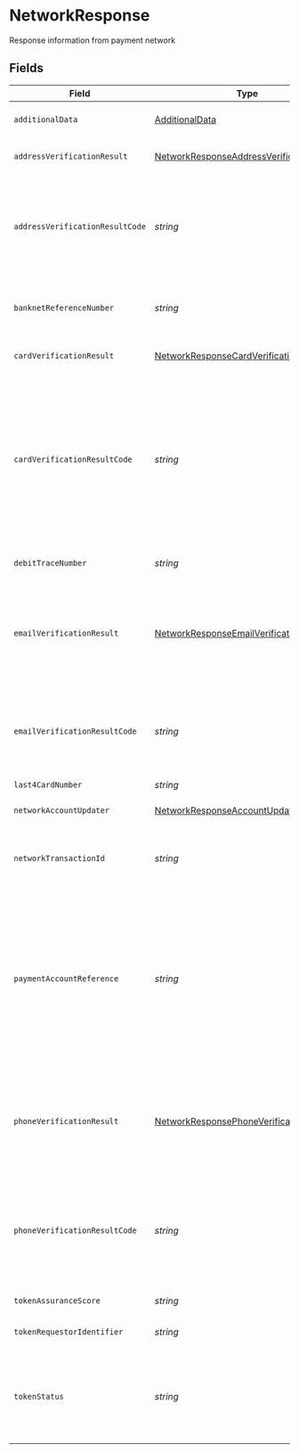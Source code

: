 # NetworkResponse

Response information from payment network


## Fields

| Field                                                                                                                                                                                                                                                                                                                                                                      | Type                                                                                                                                                                                                                                                                                                                                                                       | Required                                                                                                                                                                                                                                                                                                                                                                   | Description                                                                                                                                                                                                                                                                                                                                                                | Example                                                                                                                                                                                                                                                                                                                                                                    |
| -------------------------------------------------------------------------------------------------------------------------------------------------------------------------------------------------------------------------------------------------------------------------------------------------------------------------------------------------------------------------- | -------------------------------------------------------------------------------------------------------------------------------------------------------------------------------------------------------------------------------------------------------------------------------------------------------------------------------------------------------------------------- | -------------------------------------------------------------------------------------------------------------------------------------------------------------------------------------------------------------------------------------------------------------------------------------------------------------------------------------------------------------------------- | -------------------------------------------------------------------------------------------------------------------------------------------------------------------------------------------------------------------------------------------------------------------------------------------------------------------------------------------------------------------------- | -------------------------------------------------------------------------------------------------------------------------------------------------------------------------------------------------------------------------------------------------------------------------------------------------------------------------------------------------------------------------- |
| `additionalData`                                                                                                                                                                                                                                                                                                                                                           | [AdditionalData](../../models/shared/additionaldata.md)                                                                                                                                                                                                                                                                                                                    | :heavy_minus_sign:                                                                                                                                                                                                                                                                                                                                                         | Addition information receives from payment network.                                                                                                                                                                                                                                                                                                                        |                                                                                                                                                                                                                                                                                                                                                                            |
| `addressVerificationResult`                                                                                                                                                                                                                                                                                                                                                | [NetworkResponseAddressVerificationResult](../../models/shared/networkresponseaddressverificationresult.md)                                                                                                                                                                                                                                                                | :heavy_minus_sign:                                                                                                                                                                                                                                                                                                                                                         | Indicates if address provided matches the billing address                                                                                                                                                                                                                                                                                                                  |                                                                                                                                                                                                                                                                                                                                                                            |
| `addressVerificationResultCode`                                                                                                                                                                                                                                                                                                                                            | *string*                                                                                                                                                                                                                                                                                                                                                                   | :heavy_minus_sign:                                                                                                                                                                                                                                                                                                                                                         | Codifies authentication of the address related to the payment card account at the transaction location during the authorization phase of a payment transaction(e.g. Z = zip code match, A = address match).                                                                                                                                                                |                                                                                                                                                                                                                                                                                                                                                                            |
| `banknetReferenceNumber`                                                                                                                                                                                                                                                                                                                                                   | *string*                                                                                                                                                                                                                                                                                                                                                                   | :heavy_minus_sign:                                                                                                                                                                                                                                                                                                                                                         | Identifies the number assigned by MasterCard to each authorization message between a card acceptor and an issuer.                                                                                                                                                                                                                                                          |                                                                                                                                                                                                                                                                                                                                                                            |
| `cardVerificationResult`                                                                                                                                                                                                                                                                                                                                                   | [NetworkResponseCardVerificationResult](../../models/shared/networkresponsecardverificationresult.md)                                                                                                                                                                                                                                                                      | :heavy_minus_sign:                                                                                                                                                                                                                                                                                                                                                         | Indicates if the card verification values (CVV/CV2) matches                                                                                                                                                                                                                                                                                                                |                                                                                                                                                                                                                                                                                                                                                                            |
| `cardVerificationResultCode`                                                                                                                                                                                                                                                                                                                                               | *string*                                                                                                                                                                                                                                                                                                                                                                   | :heavy_minus_sign:                                                                                                                                                                                                                                                                                                                                                         | Codifies the results of the cardholder authentication match test within the processor.  Authentication test is based on whether the MasterCard Card Verification Character (CVC) or the Visa Card Verification Value (CVV) presented with the transaction matches what the Firm has on file for the card account (e.g., M = CVV2 matched, N = CVV2 did not match).         |                                                                                                                                                                                                                                                                                                                                                                            |
| `debitTraceNumber`                                                                                                                                                                                                                                                                                                                                                         | *string*                                                                                                                                                                                                                                                                                                                                                                   | :heavy_minus_sign:                                                                                                                                                                                                                                                                                                                                                         | Identifies a reference number generated at transaction time.                                                                                                                                                                                                                                                                                                               |                                                                                                                                                                                                                                                                                                                                                                            |
| `emailVerificationResult`                                                                                                                                                                                                                                                                                                                                                  | [NetworkResponseEmailVerificationResult](../../models/shared/networkresponseemailverificationresult.md)                                                                                                                                                                                                                                                                    | :heavy_minus_sign:                                                                                                                                                                                                                                                                                                                                                         | Provides the textual detail information of the issuer's authorization response code to a merchant when verifying the cardholder's email address to help authenticate transactions and prevent fraud. This is Amex only field.                                                                                                                                              |                                                                                                                                                                                                                                                                                                                                                                            |
| `emailVerificationResultCode`                                                                                                                                                                                                                                                                                                                                              | *string*                                                                                                                                                                                                                                                                                                                                                                   | :heavy_minus_sign:                                                                                                                                                                                                                                                                                                                                                         | Codifies the issuer's authorization response code to a merchant when verifying the cardholder's email address to help authenticate transactions and prevent fraud.This is Amex only field.                                                                                                                                                                                 |                                                                                                                                                                                                                                                                                                                                                                            |
| `last4CardNumber`                                                                                                                                                                                                                                                                                                                                                          | *string*                                                                                                                                                                                                                                                                                                                                                                   | :heavy_minus_sign:                                                                                                                                                                                                                                                                                                                                                         | Masked Card Number                                                                                                                                                                                                                                                                                                                                                         |                                                                                                                                                                                                                                                                                                                                                                            |
| `networkAccountUpdater`                                                                                                                                                                                                                                                                                                                                                    | [NetworkResponseAccountUpdater](../../models/shared/networkresponseaccountupdater.md)                                                                                                                                                                                                                                                                                      | :heavy_minus_sign:                                                                                                                                                                                                                                                                                                                                                         | Account update information as returned by the network                                                                                                                                                                                                                                                                                                                      |                                                                                                                                                                                                                                                                                                                                                                            |
| `networkTransactionId`                                                                                                                                                                                                                                                                                                                                                     | *string*                                                                                                                                                                                                                                                                                                                                                                   | :heavy_minus_sign:                                                                                                                                                                                                                                                                                                                                                         | A unique identifier for the transaction returned by the issuer. For Mastercard, this includes the    BanknetReferenceNumber.                                                                                                                                                                                                                                               |                                                                                                                                                                                                                                                                                                                                                                            |
| `paymentAccountReference`                                                                                                                                                                                                                                                                                                                                                  | *string*                                                                                                                                                                                                                                                                                                                                                                   | :heavy_minus_sign:                                                                                                                                                                                                                                                                                                                                                         | A unique identifier associated with a specific cardholder primary account number (PAN) used to link a payment account represented by that PAN to affiliated payment tokens. This 29 character identification number can be used in place of sensitive consumer identification fields, and transmitted across the payments ecosystem to facilitate consumer identification. | VI019876543210987654321098765                                                                                                                                                                                                                                                                                                                                              |
| `phoneVerificationResult`                                                                                                                                                                                                                                                                                                                                                  | [NetworkResponsePhoneVerificationResult](../../models/shared/networkresponsephoneverificationresult.md)                                                                                                                                                                                                                                                                    | :heavy_minus_sign:                                                                                                                                                                                                                                                                                                                                                         | Codifies the issuer's authorization response code to a merchant when verifying the cardholder's billing telephone number to help authenticate transactions and prevent fraud. This is Amex only field.                                                                                                                                                                     |                                                                                                                                                                                                                                                                                                                                                                            |
| `phoneVerificationResultCode`                                                                                                                                                                                                                                                                                                                                              | *string*                                                                                                                                                                                                                                                                                                                                                                   | :heavy_minus_sign:                                                                                                                                                                                                                                                                                                                                                         | Provides the textual detail information of the issuer's authorization response code to a merchant when verifying the cardholder's billing telephone number to help authenticate transactions and prevent fraud.This is Amex only field.                                                                                                                                    |                                                                                                                                                                                                                                                                                                                                                                            |
| `tokenAssuranceScore`                                                                                                                                                                                                                                                                                                                                                      | *string*                                                                                                                                                                                                                                                                                                                                                                   | :heavy_minus_sign:                                                                                                                                                                                                                                                                                                                                                         | Indicates assurance level associated with the token                                                                                                                                                                                                                                                                                                                        | 0                                                                                                                                                                                                                                                                                                                                                                          |
| `tokenRequestorIdentifier`                                                                                                                                                                                                                                                                                                                                                 | *string*                                                                                                                                                                                                                                                                                                                                                                   | :heavy_minus_sign:                                                                                                                                                                                                                                                                                                                                                         | Identifier for the merchant given by the token requestor                                                                                                                                                                                                                                                                                                                   | 98765432101                                                                                                                                                                                                                                                                                                                                                                |
| `tokenStatus`                                                                                                                                                                                                                                                                                                                                                              | *string*                                                                                                                                                                                                                                                                                                                                                                   | :heavy_minus_sign:                                                                                                                                                                                                                                                                                                                                                         | Indicates the status of the token. For Visa - A= Active for payment, I = Inactive for payment, S= Temporarily suspended for payments, D = Permanently deactivated for payments.                                                                                                                                                                                            | A                                                                                                                                                                                                                                                                                                                                                                          |